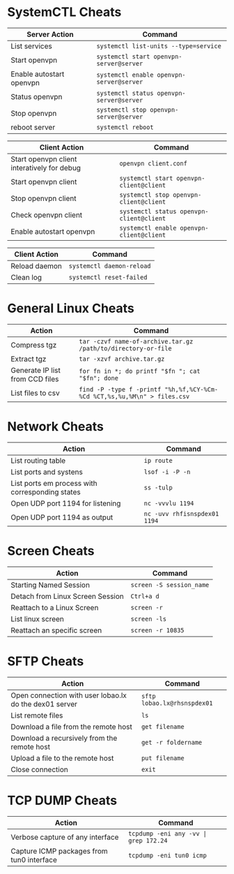 
# SystemCTL Cheats

| Server Action            | Command                                  |
| ------------------------ | ---------------------------------------- |
| List services            | `systemctl list-units --type=service`    |
| Start openvpn            | `systemctl start openvpn-server@server`  |
| Enable autostart openvpn | `systemctl enable openvpn-server@server` |
| Status openvpn            | `systemctl status openvpn-server@server` |
| Stop openvpn             | `systemctl stop openvpn-server@server`   |
| reboot server            | `systemctl reboot` |

| Client Action            | Command                                  |
| ------------------------ | ---------------------------------------- |
| Start openvpn client interatively for debug | `openvpn client.conf`  |
| Start openvpn client     | `systemctl start openvpn-client@client`  |
| Stop openvpn client     | `systemctl stop openvpn-client@client`  |
| Check openvpn client     | `systemctl status openvpn-client@client`  |
| Enable autostart openvpn | `systemctl enable openvpn-client@client`  |

| Client Action            | Command                                  |
| ------------------------ | ---------------------------------------- |
| Reload daemon            | `systemctl daemon-reload`  |
| Clean log            | `systemctl reset-failed`  |

# General Linux Cheats

| Action                   | Command                                  |
| ------------------------ | ---------------------------------------- |
| Compress tgz            | `tar -czvf name-of-archive.tar.gz /path/to/directory-or-file`    |
| Extract tgz            | `tar -xzvf archive.tar.gz`  |
| Generate IP list from CCD files | `for fn in *; do printf "$fn "; cat "$fn"; done` |
| List files to csv | `find -P -type f -printf "%h,%f,%CY-%Cm-%Cd %CT,%s,%u,%M\n" > files.csv` |

# Network Cheats

| Action                   | Command                                  |
| ------------------------ | ---------------------------------------- |
| List routing table       | `ip route`  |
| List ports and systens   | `lsof -i -P -n`  |
| List ports em process with corresponding states   | `ss -tulp` |
| Open UDP port 1194 for listening  | `nc -vvvlu 1194`  |
| Open UDP port 1194 as output | `nc -uvv rhfisnspdex01 1194` |

# Screen Cheats

| Action                   | Command                                  |
| ------------------------ | ---------------------------------------- |
| Starting Named Session | `screen -S session_name`
| Detach from Linux Screen Session | `Ctrl+a d`
| Reattach to a Linux Screen | `screen -r`
| List linux screen | `screen -ls`
| Reattach an specific screen | `screen -r 10835`

# SFTP Cheats

| Action                   | Command                                  |
| ------------------------ | ---------------------------------------- |
| Open connection with user lobao.lx do the dex01 server| `sftp lobao.lx@rhsnspdex01` |
| List remote files | `ls` |
| Download a file from the remote host | `get filename` |
| Download a recursively from the remote host | `get -r foldername` |
| Upload a file to the remote host | `put filename` |
| Close connection | `exit`|

# TCP DUMP Cheats

| Action                   | Command                                  |
| ------------------------ | ---------------------------------------- |
| Verbose capture of any interface | `tcpdump -eni any -vv \| grep 172.24` |
| Capture ICMP packages from tun0 interface | `tcpdump -eni tun0 icmp` |
